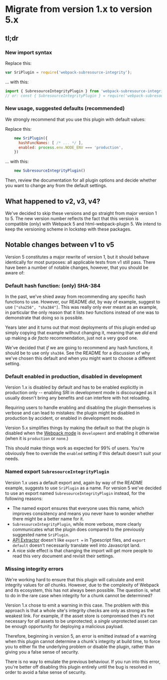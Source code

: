 # Migrate from version 1.x to version 5.x

## tl;dr

### New import syntax

Replace this:

```js
var SriPlugin = require('webpack-subresource-integrity');
```

... with this:

```js
import { SubresourceIntegrityPlugin } from 'webpack-subresource-integrity';
// or: const { SubresourceIntegrityPlugin } = require('webpack-subresource-integrity');
```

### New usage, suggested defaults (recommended)

We strongly recommend that you use this plugin with default values:

Replace this:

```js
    new SriPlugin({
      hashFuncNames: [ /* ... */ ],
      enabled: process.env.NODE_ENV === 'production',
    })
```

... with this:

```js
    new SubresourceIntegrityPlugin()
```

Then, review the documentation for all plugin options and decide
whether you want to change any from the default settings.

## What happened to v2, v3, v4?

We've decided to skip these versions and go straight from major
version 1 to 5.  The new version number reflects the fact that this
version is compatible (only) with Webpack 5 and html-webpack-plugin 5.
We intend to keep the versioning scheme in lockstep with these
packages.

## Notable changes between v1 to v5

Version 5 constitutes a major rewrite of version 1, but it should
behave identically for most purposes: all applicable tests from v1
still pass.  There have been a number of notable changes, however,
that you should be aware of:

### Default hash function: (only) SHA-384

In the past, we've shied away from recommending any specific hash
functions to use.  However, our README _did_, by way of example,
suggest to use `["sha256", "sha384"]`. This was really only ever
meant as an example, in particular the only reason that it lists _two_
functions instead of one was to demonstrate that doing so is
possible.

Years later and it turns out that most deployments of this plugin
ended up simply copying that example without changing it, meaning that
we _did_ end up making a _de facto_ recommendation, just not a very
good one.

We've decided that _if_ we are going to recommend any hash functions,
it should be to use only `sha384`. See the README for a discussion of
why we've chosen this default and when you might want to choose a
different setting.

### Default enabled in production, disabled in development

Version 1.x is disabled by default and has to be enabled explicitly in
production only -- enabling SRI in development mode is discouraged as
it usually doesn't bring any benefits and can interfere with hot
reloading.

Requiring users to handle enabling and disabling the plugin themselves
is verbose and can lead to mistakes: the plugin might be disabled in
production by accident, or enabled in development mode.

Version 5.x simplifies things by making the default so that the plugin
is disabled when the [Webpack
mode](https://webpack.js.org/configuration/mode/) is `development` and
enabling it otherwise (when it is `production` or `none`.)

This should make things work as expected for 99% of users. You're
obviously free to override the `enabled` setting if this default
doesn't suit your needs.

### Named export `SubresourceIntegrityPlugin`

Version 1.x uses a default export and, again by way of the README
example, suggests to use `SriPlugin` as a name.  For version 5 we've
decided to use an export named `SubresourceIntegrityPlugin` instead,
for the following reasons:

- The named export ensures that everyone uses this name, which
  improves consistency and means you never have to wonder whether
  there might be a better name for it.
- `SubresourceIntegrityPlugin`, while more verbose, more clearly
  communicates what the plugin does compared to the previously
  suggested name `SriPlugin`.
- [API Extractor](https://api-extractor.com/) doesn't like `export =`
  in Typescript files, and `export default` doesn't necessarily
  translate well into Javascript land.
- A nice side effect is that changing the import will get more people
  to read this very document and revisit their settings.

### Missing integrity errors

We're working hard to ensure that this plugin will calculate and emit
integrity values for _all_ chunks.  However, due to the complexity of
Webpack and its ecosystem, this has not always been possible.  The
question is, what to do in the rare case when integrity for a chunk
cannot be determined?

Version 1.x chose to emit a warning in this case.  The problem with
this approach is that a whole site's integrity checks are only as
strong as the weakest link.  For example, if the asset store is
compromised then it's not necessary for _all_ assets to be
unprotected; a _single_ unprotected asset can be enough opportunity
for deploying a malicious payload.

Therefore, beginning in version 5, an error is emitted instead of a
warning when this plugin cannot determine a chunk's integrity at build
time, to force you to either fix the underlying problem or disable the
plugin, rather than giving you a false sense of security.

There is no way to emulate the previous behaviour. If you run into
this error, you're better off disabling this plugin entirely until the
bug is resolved in order to avoid a false sense of security.
